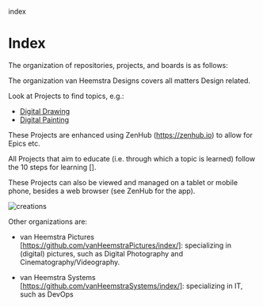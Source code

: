 index
# Index

The organization of repositories, projects, and boards is as follows:

The organization van Heemstra Designs covers all matters Design related.

Look at Projects to find topics, e.g.:

- [Digital Drawing](../../../projects/1)
- [Digital Painting](../../../projects/2)

These Projects are enhanced using ZenHub (https://zenhub.io) to allow for Epics etc.

All Projects that aim to educate (i.e. through which a topic is learned) follow the 10 steps for learning [].

These Projects can also be viewed and managed on a tablet or mobile phone, besides a web browser (see ZenHub for the app).

![creations](../master/Creations.PNG)

Other organizations are:

- van Heemstra Pictures [https://github.com/vanHeemstraPictures/index/]: specializing in (digital) pictures, such as Digital Photography and Cinematography/Videography. 

- van Heemstra Systems [https://github.com/vanHeemstraSystems/index/]: specializing in IT, such as DevOps 
